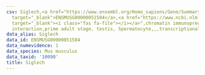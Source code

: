 ```yaml
---
csv: Siglech,<a href="https://www.ensembl.org/Homo_sapiens/Gene/Summary?db=core;g=ENSMUSG00000051504"
  target="_blank">ENSMUSG00000051504</a>,<a href="https://www.ncbi.nlm.nih.gov/pubmed/25450459"
  target="_blank"><i class="fas fa-file"></i></a>",chromatin immunoprecipitation assay,direct
  interaction,prime adult stage, testis, Spermatocyte,,,transcriptional regulation,
data_alias: Siglech
data_id: ENSMUSG00000051504
data_numevidence: 1
data_species: Mus musculus
data_taxid: '10090'
title: Siglech
---
```

